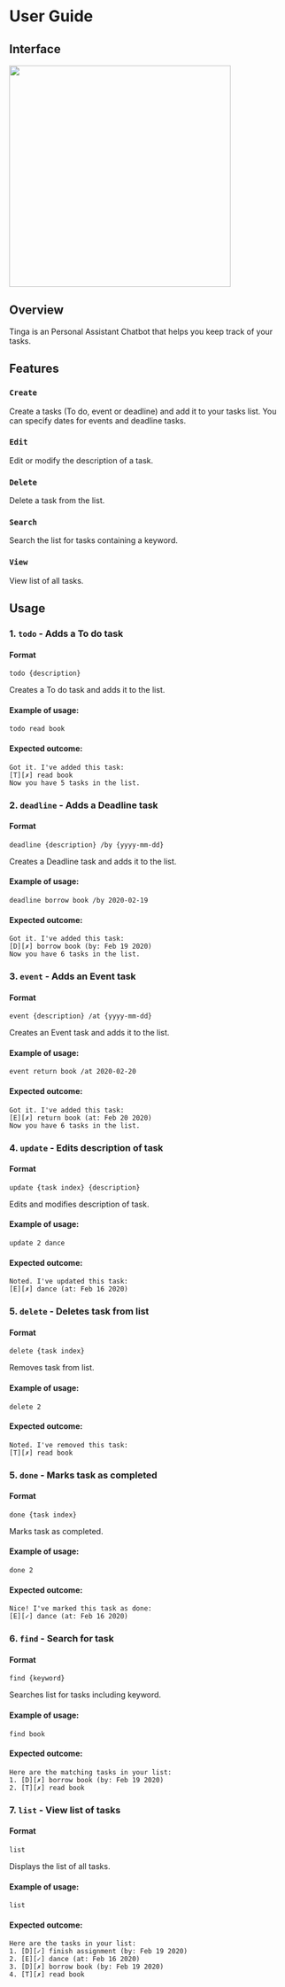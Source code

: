 # User Guide

## Interface
<img src="Ui.png" width="400">

## Overview
Tinga is an Personal Assistant Chatbot that helps you keep track of your tasks.

## Features 

### `Create` 
Create a tasks (To do, event or deadline) and add it to your tasks list.
You can specify dates for events and deadline tasks.

### `Edit`
Edit or modify the description of a task.

### `Delete` 
Delete a task from the list.

### `Search` 
Search the list for tasks containing a keyword.

### `View` 
View list of all tasks.

## Usage

### 1. `todo` - Adds a To do task

#### Format

    todo {description} 

Creates a To do task and adds it to the list.

#### Example of usage: 

    todo read book

#### Expected outcome:

    Got it. I've added this task:
    [T][✗] read book
    Now you have 5 tasks in the list.

### 2. `deadline` - Adds a Deadline task

#### Format

    deadline {description} /by {yyyy-mm-dd}

Creates a Deadline task and adds it to the list.

#### Example of usage: 

    deadline borrow book /by 2020-02-19

#### Expected outcome:

    Got it. I've added this task:
    [D][✗] borrow book (by: Feb 19 2020)
    Now you have 6 tasks in the list.
    
### 3. `event` - Adds an Event task

#### Format

    event {description} /at {yyyy-mm-dd}

Creates an Event task and adds it to the list.

#### Example of usage: 

    event return book /at 2020-02-20

#### Expected outcome:

    Got it. I've added this task:
    [E][✗] return book (at: Feb 20 2020)
    Now you have 6 tasks in the list.
    
### 4. `update` - Edits description of task

#### Format

    update {task index} {description}

Edits and modifies description of task.

#### Example of usage: 

    update 2 dance

#### Expected outcome:

    Noted. I've updated this task:
    [E][✗] dance (at: Feb 16 2020)
    
### 5. `delete` - Deletes task from list

#### Format

    delete {task index}

Removes task from list.

#### Example of usage: 

    delete 2 

#### Expected outcome:

    Noted. I've removed this task:
    [T][✗] read book
   
### 5. `done` - Marks task as completed

#### Format

    done {task index}

Marks task as completed.

#### Example of usage: 

    done 2 

#### Expected outcome:

    Nice! I've marked this task as done:
    [E][✓] dance (at: Feb 16 2020)

### 6. `find` - Search for task

#### Format

    find {keyword}

Searches list for tasks including keyword.

#### Example of usage: 

    find book

#### Expected outcome:

    Here are the matching tasks in your list:
    1. [D][✗] borrow book (by: Feb 19 2020)
    2. [T][✗] read book
    
### 7. `list` - View list of tasks

#### Format

    list

Displays the list of all tasks.

#### Example of usage: 

    list

#### Expected outcome:

    Here are the tasks in your list:
    1. [D][✓] finish assignment (by: Feb 19 2020)
    2. [E][✓] dance (at: Feb 16 2020)
    3. [D][✗] borrow book (by: Feb 19 2020)
    4. [T][✗] read book
    
